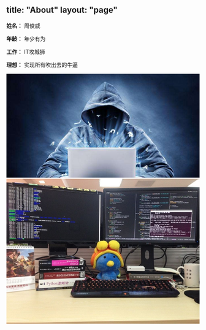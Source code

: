 title: "About"
layout: "page"
---

**姓名：** 周俊威

**年龄：** 年少有为

**工作：** IT攻城狮

**理想：** 实现所有吹出去的牛逼

<img src="index/coding.jpeg" alt="理想型" style="zoom:200%;" />

<img src="index/live.jpeg" alt="日常办公" style="zoom:200%;" />